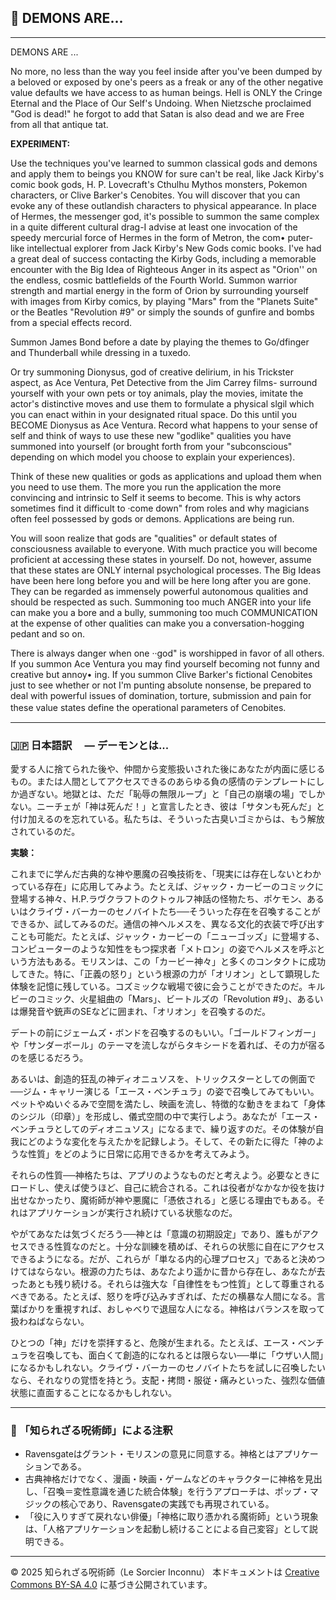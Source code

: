 ## 🧛 DEMONS ARE...

---

DEMONS ARE ... 

No more, no less than the way you feel inside after you've been dumped by a beloved or exposed by one's peers as a freak or any of the other negative value defaults we have access to as human beings. Hell is ONLY the Cringe Eternal and the Place of Our Self's Undoing. When Nietzsche proclaimed "God is dead!" he forgot to add that Satan is also dead and we are Free from all that antique tat.

**EXPERIMENT:**

Use the techniques you've learned to summon classical gods and demons and apply them to beings you KNOW for sure can't be real, like Jack Kirby's comic book gods, H. P. Lovecraft's Cthulhu Mythos monsters, Pokemon characters, or Clive Barker's Cenobites. You will discover that you can evoke any of these outlandish characters to physical appearance. In place of Hermes, the messenger god, it's possible to summon the same complex in a quite different cultural drag-I advise at least one invocation of the speedy mercurial force of Hermes in the form of Metron, the com• puter-like intellectual explorer from Jack Kirby's New Gods comic books. I've had a great deal of success contacting the Kirby Gods, including a memorable encounter with the Big Idea of Righteous Anger in its aspect as "Orion'' on the endless, cosmic battlefields of the Fourth World. Summon warrior strength and martial energy in the form of Orion by surrounding yourself with images from Kirby comics, by playing "Mars" from the "Planets Suite" or the Beatles "Revolution #9" or simply the sounds of gunfire and bombs from a special effects record.

Summon James Bond before a date by playing the themes to Go/dfinger and Thunderball while dressing in a tuxedo. 

Or try summoning Dionysus, god of creative delirium, in his Trickster aspect, as Ace Ventura, Pet Detective from the Jim Carrey films- surround yourself with your own pets or toy animals, play the movies, imitate the actor's distinctive moves and use them to formulate a physical slgil which you can enact within in your designated ritual space. Do this until you BECOME Dionysus as Ace Ventura. Record what happens to your sense of self and think of ways to use these new "godlike" qualities you have summoned into yourself (or brought forth from your "subconscious" depending on which model you choose to explain your experiences). 

Think of these new qualities or gods as applications and upload them when you need to use them. The more you run the application the more convincing and intrinsic to Self it seems to become. This is why actors sometimes find it difficult to ·come down" from roles and why magicians often feel possessed by gods or demons. Applications are being run. 

You will soon realize that gods are "qualities" or default states of consciousness available to everyone. With much practice you will become proficient at accessing these states in yourself. Do not, however, assume that these states are ONLY internal psychological processes. The Big Ideas have been here long before you and will be here long after you are gone. They can be regarded as immensely powerful autonomous qualities and should be respected as such. Summoning too much ANGER into your life can make you a bore and a bully, summoning too much COMMUNICATION at the expense of other qualities can make you a conversation-hogging pedant and so on.

There is always danger when one ··god" is worshipped in favor of all others. If you summon Ace Ventura you may find yourself becoming not funny and creative but annoy• ing. If you summon Clive Barker's fictional Cenobites just to see whether or not I'm punting absolute nonsense, be prepared to deal with powerful issues of domination, torture, submission and pain for these value states define the operational parameters of Cenobites.　

---

### 🇯🇵 日本語訳　 — デーモンとは...

愛する人に捨てられた後や、仲間から変態扱いされた後にあなたが内面に感じるもの。または人間としてアクセスできるのあらゆる負の感情のテンプレートにしか過ぎない。地獄とは、ただ「恥辱の無限ループ」と「自己の崩壊の場」でしかない。ニーチェが「神は死んだ！」と宣言したとき、彼は「サタンも死んだ」と付け加えるのを忘れている。私たちは、そういった古臭いゴミからは、もう解放されているのだ。

**実験：**

これまでに学んだ古典的な神や悪魔の召喚技術を、「現実には存在しないとわかっている存在」に応用してみよう。たとえば、ジャック・カービーのコミックに登場する神々、H.P.ラヴクラフトのクトゥルフ神話の怪物たち、ポケモン、あるいはクライヴ・バーカーのセノバイトたち──そういった存在を召喚することができるか、試してみるのだ。通信の神ヘルメスを、異なる文化的衣装で呼び出すことも可能だ。たとえば、ジャック・カービーの「ニューゴッズ」に登場する、コンピューターのような知性をもつ探求者「メトロン」の姿でヘルメスを呼ぶという方法もある。モリスンは、この「カービー神々」と多くのコンタクトに成功してきた。特に、「正義の怒り」という根源の力が「オリオン」として顕現した体験を記憶に残している。コズミックな戦場で彼に会うことができたのだ。キルビーのコミック、火星組曲の「Mars」、ビートルズの「Revolution #9」、あるいは爆発音や銃声のSEなどに囲まれ、「オリオン」を召喚するのだ。

デートの前にジェームズ・ボンドを召喚するのもいい。「ゴールドフィンガー」や「サンダーボール」のテーマを流しながらタキシードを着れば、その力が宿るのを感じるだろう。

あるいは、創造的狂乱の神ディオニュソスを、トリックスターとしての側面で──ジム・キャリー演じる「エース・ベンチュラ」の姿で召喚してみてもいい。ペットやぬいぐるみで空間を満たし、映画を流し、特徴的な動きをまねて「身体のシジル（印章）」を形成し、儀式空間の中で実行しよう。あなたが「エース・ベンチュラとしてのディオニュソス」になるまで、繰り返すのだ。その体験が自我にどのような変化を与えたかを記録しよう。そして、その新たに得た「神のような性質」をどのように日常に応用できるかを考えてみよう。

それらの性質──神格たちは、アプリのようなものだと考えよう。必要なときにロードし、使えば使うほど、自己に統合される。これは役者がなかなか役を抜け出せなかったり、魔術師が神や悪魔に「憑依される」と感じる理由でもある。それはアプリケーションが実行され続けている状態なのだ。

やがてあなたは気づくだろう──神とは「意識の初期設定」であり、誰もがアクセスできる性質なのだと。十分な訓練を積めば、それらの状態に自在にアクセスできるようになる。だが、これらが「単なる内的心理プロセス」であると決めつけてはならない。根源の力たちは、あなたより遥かに昔から存在し、あなたが去ったあとも残り続ける。それらは強大な「自律性をもつ性質」として尊重されるべきである。たとえば、怒りを呼び込みすぎれば、ただの横暴な人間になる。言葉ばかりを重視すれば、おしゃべりで退屈な人になる。神格はバランスを取って扱わねばならない。

ひとつの「神」だけを崇拝すると、危険が生まれる。たとえば、エース・ベンチュラを召喚しても、面白くて創造的になれるとは限らない──単に「ウザい人間」になるかもしれない。クライヴ・バーカーのセノバイトたちを試しに召喚したいなら、それなりの覚悟を持とう。支配・拷問・服従・痛みといった、強烈な価値状態に直面することになるかもしれない。

---

### 🐌 「知られざる呪術師」による注釈

- Ravensgateはグラント・モリスンの意見に同意する。神格とはアプリケーションである。
- 古典神格だけでなく、漫画・映画・ゲームなどのキャラクターに神格を見出し、「召喚＝変性意識を通じた統合体験」を行うアプローチは、ポップ・マジックの核心であり、Ravensgateの実践でも再現されている。
- 「役に入りすぎて戻れない俳優」「神格に取り憑かれる魔術師」という現象は、「人格アプリケーションを起動し続けることによる自己変容」として説明できる。

---

© 2025 知られざる呪術師（Le Sorcier Inconnu） 
本ドキュメントは [Creative Commons BY-SA 4.0](https://creativecommons.org/licenses/by-sa/4.0/deed.ja) に基づき公開されています。

